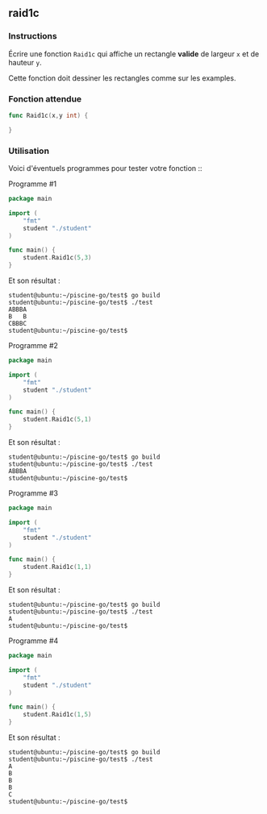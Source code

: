 ## raid1c

### Instructions

Écrire une fonction `Raid1c` qui affiche un rectangle **valide** de largeur `x` et de hauteur `y`.

Cette fonction doit dessiner les rectangles comme sur les examples.

### Fonction attendue

```go
func Raid1c(x,y int) {

}
```

### Utilisation

Voici d'éventuels programmes pour tester votre fonction ::

Programme #1

```go
package main

import (
	"fmt"
	student "./student"
)

func main() {
	student.Raid1c(5,3)
}
```

Et son résultat :

```console
student@ubuntu:~/piscine-go/test$ go build
student@ubuntu:~/piscine-go/test$ ./test
ABBBA
B   B
CBBBC
student@ubuntu:~/piscine-go/test$
```

Programme #2

```go
package main

import (
	"fmt"
	student "./student"
)

func main() {
	student.Raid1c(5,1)
}
```

Et son résultat :

```console
student@ubuntu:~/piscine-go/test$ go build
student@ubuntu:~/piscine-go/test$ ./test
ABBBA
student@ubuntu:~/piscine-go/test$
```

Programme #3

```go
package main

import (
	"fmt"
	student "./student"
)

func main() {
	student.Raid1c(1,1)
}
```

Et son résultat :

```console
student@ubuntu:~/piscine-go/test$ go build
student@ubuntu:~/piscine-go/test$ ./test
A
student@ubuntu:~/piscine-go/test$
```

Programme #4

```go
package main

import (
	"fmt"
	student "./student"
)

func main() {
	student.Raid1c(1,5)
}
```

Et son résultat :

```console
student@ubuntu:~/piscine-go/test$ go build
student@ubuntu:~/piscine-go/test$ ./test
A
B
B
B
C
student@ubuntu:~/piscine-go/test$
```
